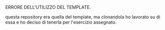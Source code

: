 ERRORE DELL'UTILIZZO DEL TEMPLATE.

questa repository era quella del template, ma clonandola ho lavorato su di essa e ho deciso di tenerla per l'esercizio assegnato.
